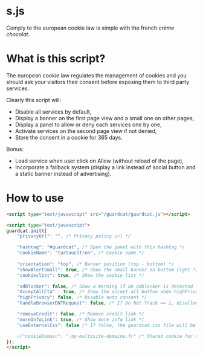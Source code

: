 s.js
================
Comply to the european cookie law is simple with the french *crème chocolat*.

# What is this script?
The european cookie law regulates the management of cookies and you should ask your visitors their consent before exposing them to third party services.

Clearly this script will:
- Disable all services by default,
- Display a banner on the first page view and a small one on other pages,
- Display a panel to allow or deny each services one by one,
- Activate services on the second page view if not denied,
- Store the consent in a cookie for 365 days.

Bonus:
- Load service when user click on Allow (without reload of the page),
- Incorporate a fallback system (display a link instead of social button and a static banner instead of advertising).



# How to use

```html
<script type="text/javascript" src="/guardcat/guardcat.js"></script>

<script type="text/javascript">
guardcat.init({
    "privacyUrl": "", /* Privacy policy url */

    "hashtag": "#guardcat", /* Open the panel with this hashtag */
    "cookieName": "tartaucitron", /* Cookie name */
    
    "orientation": "top", /* Banner position (top - bottom) */
    "showAlertSmall": true, /* Show the small banner on bottom right */
    "cookieslist": true, /* Show the cookie list */

    "adblocker": false, /* Show a Warning if an adblocker is detected */
    "AcceptAllCta" : true, /* Show the accept all button when highPrivacy on */
    "highPrivacy": false, /* Disable auto consent */
    "handleBrowserDNTRequest": false, /* If Do Not Track == 1, disallow all */

    "removeCredit": false, /* Remove credit link */
    "moreInfoLink": true, /* Show more info link */
    "useExternalCss": false /* If false, the guardcat.css file will be loaded */

    //"cookieDomain": ".my-multisite-domaine.fr" /* Shared cookie for subdomain website */
});
</script>
```
